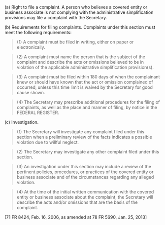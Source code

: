 (a) Right to file a complaint. A person who believes a covered entity or business associate is not complying with the administrative simplification provisions may file a complaint with the Secretary.

(b) Requirements for filing complaints. Complaints under this section must meet the following requirements:

> (1) A complaint must be filed in writing, either on paper or electronically.

> (2) A complaint must name the person that is the subject of the complaint and describe the acts or omissions believed to be in violation of the applicable administrative simplification provision(s).
 
> (3) A complaint must be filed within 180 days of when the complainant knew or should have known that the act or omission complained of occurred, unless this time limit is waived by the Secretary for good cause shown.

> (4) The Secretary may prescribe additional procedures for the filing of complaints, as well as the place and manner of filing, by notice in the FEDERAL REGISTER.

&#40;c) Investigation.

> (1) The Secretary will investigate any complaint filed under this section when a preliminary review of the facts indicates a possible violation due to willful neglect.

> (2) The Secretary may investigate any other complaint filed under this section.

> (3) An investigation under this section may include a review of the pertinent policies, procedures, or practices of the covered entity or business associate and of the circumstances regarding any alleged violation.

> (4) At the time of the initial written communication with the covered entity or business associate about the complaint, the Secretary will describe the acts and/or omissions that are the basis of the complaint.

[71 FR 8424, Feb. 16, 2006, as amended at 78 FR 5690, Jan. 25, 2013]
